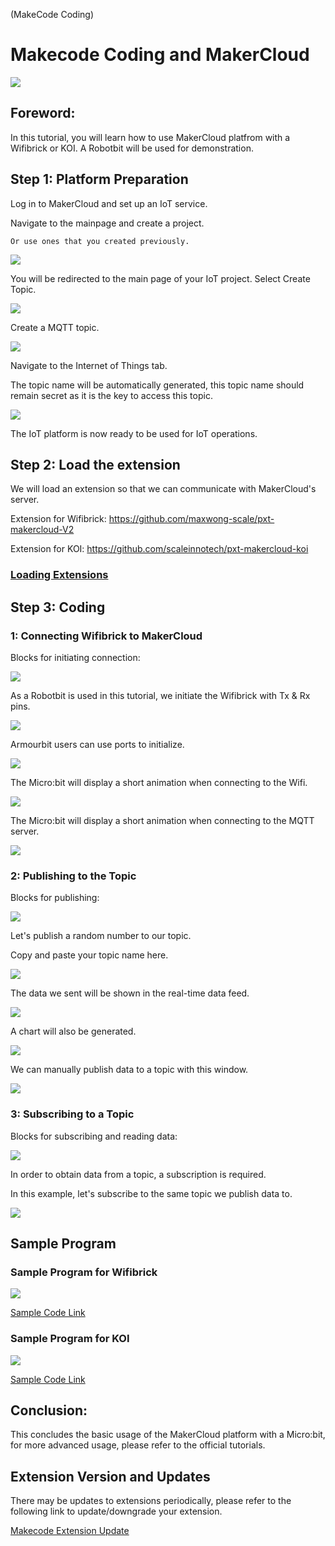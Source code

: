 (MakeCode Coding)

# Makecode Coding and MakerCloud

![](../../functional_module/PWmodules/images/mcbanner.png)

## Foreword:

In this tutorial, you will learn how to use MakerCloud platfrom with a Wifibrick or KOI. A Robotbit will be used for demonstration.

## Step 1: Platform Preparation

Log in to MakerCloud and set up an IoT service.

Navigate to the mainpage and create a project.

    Or use ones that you created previously.

![](./iotimage/mc1.png)

You will be redirected to the main page of your IoT project. Select Create Topic.

![](./iotimage/mc2.png)

Create a MQTT topic.

![](./iotimage/mc3.png)

Navigate to the Internet of Things tab.

The topic name will be automatically generated, this topic name should remain secret as it is the key to access this topic.

![](./iotimage/mc4.png)

The IoT platform is now ready to be used for IoT operations.

## Step 2: Load the extension

We will load an extension so that we can communicate with MakerCloud's server.

Extension for Wifibrick: https://github.com/maxwong-scale/pxt-makercloud-V2

Extension for KOI: https://github.com/scaleinnotech/pxt-makercloud-koi

### [Loading Extensions](../../Makecode/powerBrickMC)

## Step 3: Coding

### 1: Connecting Wifibrick to MakerCloud

Blocks for initiating connection:

![](./iotimage/mc12.png)

As a Robotbit is used in this tutorial, we initiate the Wifibrick with Tx & Rx pins.

![](./iotimage/mc5.png)

Armourbit users can use ports to initialize.

![](./iotimage/mc6.png)

The Micro:bit will display a short animation when connecting to the Wifi.

![](./iotimage/mc16.gif)

The Micro:bit will display a short animation when connecting to the MQTT server.

![](./iotimage/mc17.gif)

### 2: Publishing to the Topic

Blocks for publishing:

![](./iotimage/mc13.png)

Let's publish a random number to our topic.

Copy and paste your topic name here.

![](./iotimage/mc7.png)

The data we sent will be shown in the real-time data feed.

![](./iotimage/mc10.png)

A chart will also be generated.

![](./iotimage/mc15.png)

We can manually publish data to a topic with this window.

![](./iotimage/mc11.png)

### 3: Subscribing to a Topic

Blocks for subscribing and reading data:

![](./iotimage/mc14.png)

In order to obtain data from a topic, a subscription is required.

In this example, let's subscribe to the same topic we publish data to.

![](./iotimage/mc8.png)

## Sample Program

### Sample Program for Wifibrick

![](./iotimage/mc9.png)

[Sample Code Link](https://makecode.microbit.org/_0yhUt94oTfTD)

### Sample Program for KOI

![](./iotimage/mc18.png)

[Sample Code Link](https://makecode.microbit.org/_2FfTJ1eMaKtV)

## Conclusion:

This concludes the basic usage of the MakerCloud platform with a Micro:bit, for more advanced usage, please refer to the official tutorials.

## Extension Version and Updates

There may be updates to extensions periodically, please refer to the following link to update/downgrade your extension.

[Makecode Extension Update](../../Makecode/makecode_extensionUpdate)